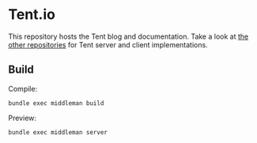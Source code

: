 # Tent.io

This repository hosts the Tent blog and documentation. Take a look at [the other repositories](https://github.com/tent) for Tent server and client implementations.

## Build

Compile:

    bundle exec middleman build

Preview:

    bundle exec middleman server
